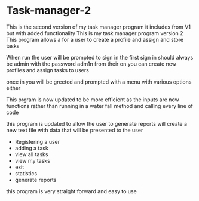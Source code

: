# Task-manager-2
This is the second version of my task manager program it includes from V1 but with added functionality
This is my task manager program version 2 This program allows a for a user to create a profile and assign and store tasks

When run the user will be prompted to sign in the first sign in should always be admin with the password adm1n from their on you can create new profiles and assign tasks to users

once in you will be greeted and prompted with a menu with various options either

This prgram is now updated to be more efficient as the inputs are now functions rather than running in a water fall method and calling every line of code

this program is updated to allow the user to generate reports will create a new text file with data that will be presented to the user

- Registering a user
- adding a task
- view all tasks
- view my tasks
- exit
- statistics
- generate reports

this program is very straight forward and easy to use
